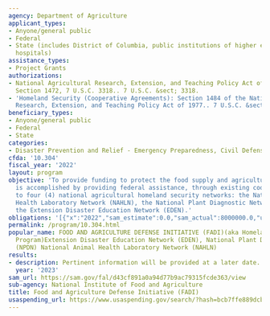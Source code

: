 ```yaml
---
agency: Department of Agriculture
applicant_types:
- Anyone/general public
- Federal
- State (includes District of Columbia, public institutions of higher education and
  hospitals)
assistance_types:
- Project Grants
authorizations:
- National Agricultural Research, Extension, and Teaching Policy Act of 1977 (NARETPA),
  Section 1472, 7 U.S.C. 3318.. 7 U.S.C. &sect; 3318.
- 'Homeland Security (Cooperative Agreements): Section 1484 of the National Agricultural
  Research, Extension, and Teaching Policy Act of 1977.. 7 U.S.C. &sect; 3351.'
beneficiary_types:
- Anyone/general public
- Federal
- State
categories:
- Disaster Prevention and Relief - Emergency Preparedness, Civil Defense
cfda: '10.304'
fiscal_year: '2022'
layout: program
objective: 'To provide funding to protect the food supply and agricultural production.  This
  is accomplished by providing federal assistance, through existing cooperative agreements,
  to four (4) national agricultural homeland security networks: the National Animal
  Health Laboratory Network (NAHLN), the National Plant Diagnostic Network (NPDN),
  the Extension Disaster Education Network (EDEN).'
obligations: '[{"x":"2022","sam_estimate":0.0,"sam_actual":8000000.0,"usa_spending_actual":7371862.35},{"x":"2023","sam_estimate":8000000.0,"sam_actual":0.0,"usa_spending_actual":861971.9},{"x":"2024","sam_estimate":8000000.0,"sam_actual":0.0,"usa_spending_actual":0.0}]'
permalink: /program/10.304.html
popular_name: FOOD AND AGRICULTURE DEFENSE INITIATIVE (FADI)(aka Homeland Security
  Program)Extension Disaster Education Network (EDEN), National Plant Diagnostic Network
  (NPDN) National Animal Health Laboratory Network (NAHLN)
results:
- description: Pertinent information will be provided at a later date.
  year: '2023'
sam_url: https://sam.gov/fal/d43cf891a0a94d77b9ac79315fcde363/view
sub-agency: National Institute of Food and Agriculture
title: Food and Agriculture Defense Initiative (FADI)
usaspending_url: https://www.usaspending.gov/search/?hash=bcb7ffe889dcb2c4d0772001ed3ea23d
---
```

